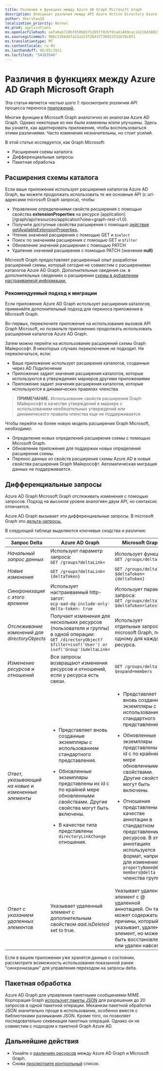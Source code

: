 ```yaml
---
title: Различия в функциях между Azure AD Graph Microsoft Graph
description: Описывает различия между API Azure Active Directory Azure AD и API microsoft Graph, чтобы помочь вам быстро и легко перенести приложения.
author: dkershaw10
localization_priority: Normal
ms.prod: applications
ms.openlocfilehash: aafa0ab718bf050b6575205f702bf81a614b9cac14216d360134166d331ec319
ms.sourcegitcommit: 986c33b848fa22a153f28437738953532b78c051
ms.translationtype: MT
ms.contentlocale: ru-RU
ms.lasthandoff: 08/05/2021
ms.locfileid: "54163546"
---
```

# <a name="feature-differences-between-azure-ad-graph-and-microsoft-graph"></a>Различия в функциях между Azure AD Graph Microsoft Graph

Эта статья является *частью шага 1: просмотрите различия API* процесса переноса [приложений.](migrate-azure-ad-graph-planning-checklist.md)

Многие функции в Microsoft Graph аналогично их аналогам Azure AD Graph. Однако некоторые из них были изменены и/или улучшены. Здесь вы узнаете, как адаптировать приложения, чтобы воспользоваться этими различиями.  Часто изменения незначительны, но стоит усилий.

В этой статье исследуется, как Graph Microsoft:

- Расширения схемы каталога
- Дифференциальные запросы
- Пакетная обработка

## <a name="directory-schema-extensions"></a>Расширения схемы каталога

Если ваше приложение использует расширения каталогов Azure AD Graph, вы можете продолжать использовать те же основные API (с url-адресами microsoft Graph запроса), чтобы:

- Управление определениями свойств расширения с помощью свойства **extensionProperties** на ресурсе [application][/graph/api/resources/application?view=graph-rest-v1.0).
- Получите доступные свойства расширения с помощью [действия getAvailableExtensionProperties.](/graph/api/directoryobject-getavailableextensionproperties?view=graph-rest-v1.0)
- Чтение значений расширения с помощью GET и `$select`
- Поиск по значениям расширения с помощью GET и `$filter`
- Обновление значений расширения с помощью PATCH
- Удаление значений расширения с помощью PATCH (значение **null)**

Microsoft Graph предоставляет расширенный опыт разработки расширений схемы, который сегодня не совместим с расширениями каталогов Azure AD Graph. Дополнительные сведения см. в дополнительных сведениях о расширении [схемы в добавлении настраиваемой информации.](./extensibility-overview.md#schema-extensions)

### <a name="recommended-migration-approach"></a>Рекомендуемый подход к миграции

Если приложение Azure AD Graph использует расширения каталогов, применяйте дополнительный подход для переноса приложения в Microsoft Graph.

Во-первых, переключите приложение на использование вызовов API Graph Microsoft, но позвольте приложению продолжать использовать расширения каталогов Azure AD Graph.

Затем можно перейти на использование расширений схемы Graph Майкрософт. В некоторых случаях переключение не подходит. Не переключаться, если:

- Ваше приложение использует расширения каталогов, созданные через AD Подключение
- Приложение задает значения расширения каталогов, которые используются в утверждениях маркеров другими приложениями
- Приложение задает значения расширения каталогов, которые используются в динамических правилах членства 

>**ПРИМЕЧАНИЕ.** Использование свойств расширения Graph Майкрософт в качестве утверждений в маркере с использованием необязательных утверждений или динамического правила членства еще не поддерживается.

Чтобы перейти на более новую модель расширения Graph Microsoft, необходимо:

- Определение новых определений расширения схемы с помощью Microsoft Graph.
- Обновление приложения для поддержки новых определений расширения схемы.
- Перенос данных из свойств расширения схемы Azure AD в новые свойства расширения Graph Майкрософт.  Автоматическая миграция данных не поддерживается.

## <a name="differential-queries"></a>Дифференциальные запросы

Azure AD Graph Microsoft Graph отслеживать изменения с помощью запросов.  Подход на высоком уровне аналогиен двум API, но синтаксис отличается.

Azure AD Graph вызывает эти дифференциальные запросы.  В microsoft Graph это [дельта-запросы.](./delta-query-overview.md)

В следующей таблице выделяются ключевые сходства и различия:

|Запрос Delta |Azure AD Graph | Microsoft Graph |
|----|----|----|
| _Начальный запрос данных_ | Использует параметр запроса:<br>`GET /groups?deltaLink=` | Использует функцию: <br> `GET /groups/delta` |
| _Новые изменения_ | `GET /groups?deltaLink={deltaToken}` | `GET /groups/delta?$deltaToken={deltaToken}` |
| _Синхронизация с этого времени_ |Использует настраиваемый http-загот:<br> `ocp-aad-dq-include-only-delta-token: true` | Использует параметр запроса: <br> `GET /groups/delta?$deltaToken=latest` |
| _Отслеживание изменений для directoryObjects_ | Получает изменения для нескольких ресурсов (пользователя и группы) в одной операции:&nbsp;&nbsp;<br> `GET /directoryObject?$filter=isof('User') or isof('Group')&deltaLink=` | Использует отдельные запросы с microsoft Graph, по одному для каждого ресурса. |
| _Изменение ресурсов и отношений_ | Все запросы возвращают изменения ресурсов и отношений, если у ресурса есть связи. | `GET /groups/delta?$expand=members` |
| _Ответ, указывающий на новые и измененные элементы_ | <ul><li><p>Представляет вновь созданные экземпляры с использованием стандартного представления.</p></li><li><p>Обновленные экземпляры представлены их id  с по крайней мере обновленными свойствами. Другие свойства могут быть включены.</p></li><li><p>В качестве типа представлены `directoryLinkChange` отношения.</p></li></ul>|<ul><li><p>Представляет вновь созданные экземпляры с использованием стандартного представления.</p></li><li><p>Обновленные экземпляры представлены их id  с по крайней мере обновленными свойствами. Другие свойства могут быть включены.</p></li><li><p>Отношения представлены в качестве аннотации в стандартном представлении ресурсов. В этих аннотациях используется формат, например для изменения `propertyName@delta` `members@delta` членства группы.</p></li></ul> |
| _Ответ с указанием удаленных элементов_| Указывает удаленный элемент с дополнительным свойством *aad.isDeleted* set to true. | Указывает удаленный элемент с \@ удаленной аннотацией. Он также может содержать код причины, который указывает, удален ли элемент, но может быть восстановлен или удален навсегда. |

Если в вашем приложении уже хранятся данные о состоянии, рассмотрите возможность использования показанной ранее "синхронизации" для управления переходом на запросы delta.

## <a name="batching"></a>Пакетная обработка

Azure AD Graph для управления пакетными сообщениями MIME.  Корпорация Graph [использует пакеты JSON](json-batching.md) для разрешения до 20 запросов в одной пакетной операции. Механизм пакетной обработки JSON значительно проще в использовании, особенно вместе с библиотеками размыкания JSON.  Кроме того, он позволяет последовательно секвенация пакетных операций.  Однако он не совместим с подходом к пакетной Graph Azure AD.

## <a name="next-steps"></a>Дальнейшие действия

- Узнайте о [различиях ресурсов](migrate-azure-ad-graph-resource-differences.md) между Azure AD Graph и Microsoft Graph.
- Снова [просмотрите контрольный](migrate-azure-ad-graph-planning-checklist.md) список.

<!-- {
  "type": "#page.annotation",
  "suppressions": [
    "Warning: /concepts/migrate-azure-ad-graph-feature-changes.md:
      Failed to parse any rows out of table with headers: |Task|Azure AD Graph|Microsoft Graph|"
  ],
}
-->